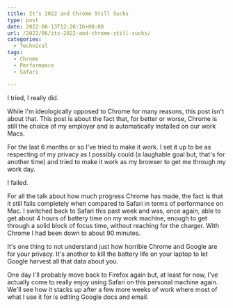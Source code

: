 ```yaml
---
title: It’s 2022 and Chrome Still Sucks
type: post
date: 2022-06-13T12:26:16+00:00
url: /2022/06/its-2022-and-chrome-still-sucks/
categories:
  - Technical
tags:
  - Chrome
  - Performance
  - Safari

---
```

I tried, I really did.

While I'm ideologically opposed to Chrome for many reasons, this post isn't about that. This post is about the fact that, for better or worse, Chrome is still the choice of my employer and is automatically installed on our work Macs.

For the last 6 months or so I've tried to make it work. I set it up to be as respecting of my privacy as I possibly could (a laughable goal but, that's for another time) and tried to make it work as my browser to get me through my work day.

I failed.

For all the talk about how much progress Chrome has made, the fact is that it still fails completely when compared to Safari in terms of performance on Mac. I switched back to Safari this past week and was, once again, able to get about 4 hours of battery time on my work machine, enough to get through a solid block of focus time, without reaching for the charger. With Chrome I had been down to about 90 minutes.

It's one thing to not understand just how horrible Chrome and Google are for your privacy. It's another to kill the battery life on your laptop to let Google harvest all that data about you.

One day I'll probably move back to Firefox again but, at least for now, I've actually come to really enjoy using Safari on this personal machine again. We'll see how it stacks up after a few more weeks of work where most of what I use it for is editing Google docs and email.